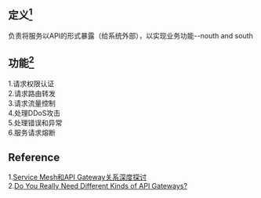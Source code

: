 ## 定义[<sup>1</sup>](#refer)   
负责将服务以API的形式暴露（给系统外部），以实现业务功能--nouth and south  
## 功能[<sup>2</sup>](#refer)     
1.请求权限认证  
2.请求路由转发  
3.请求流量控制  
4.处理DDoS攻击  
5.处理错误和异常  
6.服务请求熔断  





















<div id="refer"></div>  

## Reference  
1.[Service Mesh和API Gateway关系深度探讨](https://mp.weixin.qq.com/s/XPJS1C121l5Wkpp7SQJfnQ)  
2.[Do You Really Need Different Kinds of API Gateways?](https://www.nginx.com/blog/do-you-really-need-different-kinds-of-api-gateways-hint-no/)  
